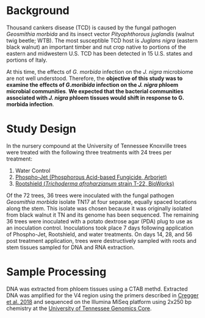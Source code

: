 
# **Background**

Thousand cankers disease (TCD) is caused by the fungal pathogen *Geosmithia morbida* and its insect vector *Pityophthorous juglandis* (walnut twig beetle; WTB). The most susceptible TCD host is *Juglans nigra* (eastern black walnut) an important timber and nut crop native to  portions of the eastern and midwestern U.S. TCD has been detected in 15 U.S. states and portions of Italy.

At this time, the effects of *G. morbida* infection on the  *J. nigra* microbiome are not well understood. Therefore, the **objective of this study was to examine  the effects of *G.moribida* infection on the *J. nigra* phloem microbial communities**. **We expected that the bacterial communities associated with *J. nigra* phloem tissues would shift in response to G. morbida infection**.

# **Study Design**
In the nursery compound at the University of Tennessee Knoxville trees were treated with the following three treatments with 24 trees per treatment:

1. Water Control
2. [Phospho-Jet (Phosphorous Acid-based Fungicide, Arborjet)](https://arborjet.com/product/phospho-jet/)
3. [Rootshield (*Trichoderma afroharzianum* strain T-22, BioWorks)](https://www.bioworksinc.com/rootshield-wp/)

Of the 72 trees, 36 trees were inoculated with the fungal pathogen *Geosmithia morbida* isolate TN17 at four separate, equally spaced locations along the stem. This isolate was chosen because it was originally isolated from black walnut it TN and its genome has been sequenced. The remaining 36 trees were inoculated with a potato dextrose agar (PDA) plug to use as an inoculation control. Inoculations took place 7 days following application of Phospho-Jet, Rootshield, and water treatments. On days 14, 28, and 56 post treatment application, trees were destructively sampled with roots and stem tissues sampled for DNA and RNA extraction. 

# **Sample Processing**

DNA was extracted from phloem tissues using a CTAB methd. Extracted DNA was amplified for the V4 region using the primers described in [Cregger et al. 2018](https://microbiomejournal.biomedcentral.com/articles/10.1186/s40168-018-0413-8) and sequenced on the Illumina MiSeq platform using 2x250 bp chemistry at the [University of Tennessee Genomics Core](https://ceb.utk.edu/dna-sequencing/).

